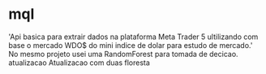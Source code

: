 # mql
'Api basica para extrair dados na plataforma Meta Trader 5 ultilizando com base o mercado WDO$ do mini indice de dolar 
para estudo de mercado.'
No mesmo projeto usei uma RandomForest para tomada de decicao.
atualizacao
Atualizacao com duas floresta